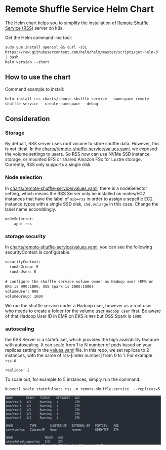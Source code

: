 # Remote Shuffle Service Helm Chart

The Helm chart helps you to simplify the installation of [Remote Shuffle Service (RSS)](https://github.com/uber/RemoteShuffleService) server on k8s.

Get the Helm command line tool:
```
sudo yum install openssl && curl -sSL https://raw.githubusercontent.com/helm/helm/master/scripts/get-helm-3 | bash
helm version --short
```

## How to use the chart

Command example to install:
```
helm install rss charts/remote-shuffle-service --namespace remote-shuffle-service --create-namespace --debug

```

## Consideration

### Storage

By defualt, RSS server uses root volume to store shuffle data. However, this is not ideal. In the [charts/remote-shuffle-service/values.yaml](./values.yaml), we exposed the volume settings to users. So RSS now can use NVMe SSD instance storage, or mounted EFS or shared Amazon FSx for Lustre storage. Currently, RSS only supports a single disk.

### Node selection
In [charts/remote-shuffle-service/values.yaml](./values.yaml), there is a nodeSelector setting, which means the RSS Server only be installed on nodes/EC2 instances that have the label of `app=rss` in order to assign a sepcific EC2 instance types with a single SSD disk, `c5d.9xlarge` in this case. Change the label name accorddingly.
```
nodeSelector:
    app: rss
```    
### storage security

In [charts/remote-shuffle-service/values.yaml](./values.yaml), you can see the following securityContext is configurable. 
```
securityContext:
  runAsGroup: 0
  runAsUser: 0

# configure the shuffle service volume owner as Hadoop user (EMR on EKS is 999:1000, OSS Spark is 1000:1000)
volumeUser: 999
volumeGroup: 1000
```

We run the shuffle service under a Hadoop user, however as a root user who needs to create a folder for the volume user `Hadoop user` first. Be aware of that Hadoop User ID in EMR on EKS is `999` but OSS Spark is `1000`.

### autoscaling

the RSS Server is a statefulset, which provides the high availability feataure with autoscaling. It can scale from 1 to N number of pods based on your replicas setting in the [values.yaml](./values.yaml) file. In this repo, we set replicas to 2 instances, with the name of rss-[index number] from 0 to 1. For example: `rss-0`

```
replicas: 2
```
To scale out, for example to 5 instances, simply run the command:
```
kubectl scale statefulsets rss -n remote-shuffle-service  --replicas=5
```
![](../../images/rss-image.png)